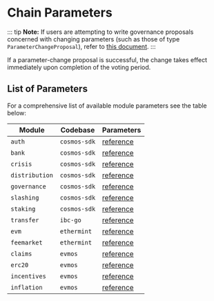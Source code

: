 <!--
order: 6
-->

# Chain Parameters

::: tip
**Note:** If users are attempting to write governance proposals concerned with changing parameters (such as those of type `ParameterChangeProposal`), refer to [this document](../../validators/governance/best_practices.md#parameter-change-proposal).
:::

If a parameter-change proposal is successful, the change takes effect immediately upon completion of the voting period.

## List of Parameters

For a comprehensive list of available module parameters see the table below:

| Module         | Codebase     | Parameters                                                                                      |
| -------------- | ------------ | ----------------------------------------------------------------------------------------------- |
| `auth`         | `cosmos-sdk` | [reference](https://docs.cosmos.network/main/modules/auth/06_params.html)                     |
| `bank`         | `cosmos-sdk` | [reference](https://docs.cosmos.network/main/modules/bank/05_params.html)                     |
| `crisis`       | `cosmos-sdk` | [reference](https://docs.cosmos.network/main/modules/crisis/04_params.html)                   |
| `distribution` | `cosmos-sdk` | [reference](https://docs.cosmos.network/main/modules/distribution/06_events.html)             |
| `governance`   | `cosmos-sdk` | [reference](https://docs.cosmos.network/main/modules/gov/06_params.html)                      |
| `slashing`     | `cosmos-sdk` | [reference](https://docs.cosmos.network/main/modules/slashing/08_params.html)                 |
| `staking`      | `cosmos-sdk` | [reference](https://docs.cosmos.network/main/modules/staking/08_params.html)                  |
| `transfer`     | `ibc-go`     | [reference](https://github.com/cosmos/ibc-go/blob/main/modules/apps/transfer/spec/07_params.md) |
| `evm`          | `ethermint`  | [reference](https://evmos.dev/modules/evm/08_params.html)                                       |
| `feemarket`    | `ethermint`  | [reference](https://evmos.dev/modules/feemarket/07_params.html)                                 |
| `claims`       | `evmos`      | [reference](https://evmos.dev/modules/claims/06_parameters.html)                                |
| `erc20`        | `evmos`      | [reference](https://evmos.dev/modules/erc20/07_parameters.html)                                 |
| `incentives`   | `evmos`      | [reference](https://evmos.dev/modules/incentives/07_parameters.html)                            |
| `inflation`    | `evmos`      | [reference](https://evmos.dev/modules/inflation/05_parameters.html)                             |

